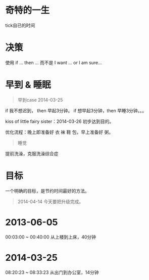 # 奇特的一生

  tick自已的时间

# 决策

  使用 if ... then ...
  而不是 I want ...  or  I am sure... 

# 早到 & 睡眠

  > 早到case 2014-03-25

  if 我不想迟到， then 早起3分钟。
  if 想早起3分钟，then 早睡3分钟。。。

  kiss of little fairy sister：2014-03-26 初步达到目的。

  优化流程：晚上即准备好 衣 袜 鞋 包，早上准备好 粥。

  > 睡觉

  提前洗澡，克服洗澡综合症

# 目标

  一个明确的目标，是节约时间最好的方法。

  > 2014-04-14 今天要把升级完成。

# 2013-06-05
  00:03:00 ~ 00:40:00 从上楼到上床，40分钟

# 2014-03-25
  08:20:23 ~ 08:33:23 从出门到办公室，14分钟


